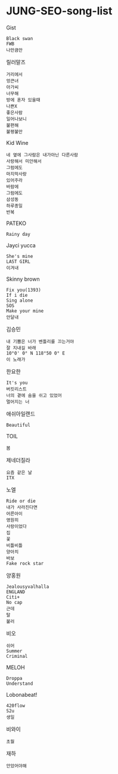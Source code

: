 # JUNG-SEO-song-list

Gist

	Black swan				
	FWB
    나만큼만

릴러말즈

	거리에서		
	엉큰녀		
	아가씨			
	너무해		
	방에 혼자 있을때		
	나쁜X		
	좋은사람		
	일어나보니		
	불편해		
	불평불만
    
Kid Wine

	네 옆에 그사람은 내가아닌 다른사람	
    사랑해서 미안해서
    그럼에도
	마지막사랑		
	있어주라	
    바람에
	그럼에도
    삼성동
    하루종일	
	반복

PATEKO	

    Rainy day

Jayci yucca

	She's mine		
	LAST GIRL		
	이겨내

Skinny brown

	Fix you(1393)		
	If i die		
	Sing alone		
	SOS		
	Make your mine		
	안달내	

김승민

	내 기쁨은 너가 벤틀리를 끄는거야
    잘 지내길 바래
	10°0' 0° N 118°50 0° E		
	이 노래가	

한요한

	It's you		
	버킷리스트		
	너의 곁에 숨을 쉬고 있었어
    멀어지는 너

애쉬아일랜드

	Beautiful		

TOIL

	봄	
	
제네더질라

	요즘 같은 날		
	ITX	

노엘

	Ride or die		
	내가 사라진다면		
	어른아이		
	영원히		
	사랑이었다		
	집		
	꽃		
	비틀비틀		
	양아치		
	바보
    Fake rock star
    	
양홍원

	Jealousyvalhalla		
	ENGLAND		
	Citi+		
	No cap		
	근데		
	탈
    불러
    

비오

	쉬어		
	Summer
    Criminal

MELOH

	Droppa		
	Understand

Lobonabeat!

    420flow
    S2u
    생일

비와이

    초월

재하

    안았어야해
    


        
